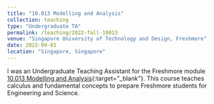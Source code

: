 ```yaml
---
title: "10.013 Modelling and Analysis"
collection: teaching
type: "Undergraduate TA"
permalink: /teaching/2022-fall-10013
venue: "Singapore University of Technology and Design, Freshmore"
date: 2022-09-01
location: "Singapore, Singapore"
---
```


I was an Undergraduate Teaching Assistant for the Freshmore module [10.013 Modelling and Analysis](https://www.sutd.edu.sg/course/10-013-modelling-and-analysis/){:target="_blank"}. This course teaches calculus and fundamental concepts to prepare Freshmore students for Engineering and Science.
